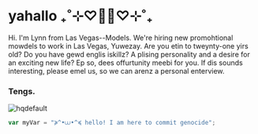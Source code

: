 # yahallo ₊˚⊹♡🍰🍓♡⊹˚₊ 
Hi. I'm Lynn from Las Vegas--Models.
We're hiring new promohtional mowdels to work in Las Vegas, Yuwezay.
Are you etin to tweynty-one yirs old? Do you have gewd englis iskillz? A plising personality and a desire for an exciting new life?
Ep so, dees offurtunity meebi for you. If dis sounds interesting, please emel us, so we can arenz a personal enterview.
### Tengs.

![hqdefault](https://github.com/user-attachments/assets/dfb04275-08a7-4d66-b4cf-76f44fecc5a5)

``` javascript
var myVar = "≽^•⩊•^≼ hello! I am here to commit genocide";
```


